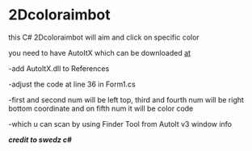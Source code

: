 # 2Dcoloraimbot
this C# 2Dcoloraimbot will aim and click on specific color

you need to have AutoItX which can be downloaded [at](https://www.autoitscript.com/site/autoit/downloads/)

-add AutoItX.dll to References

-adjust the code at line 36 in Form1.cs

-first and second num will be left top, third and fourth num will be right bottom coordinate and on fifth num it will be color code

-which u can scan by using Finder Tool from AutoIt v3 window info 


***credit to swedz c#***

